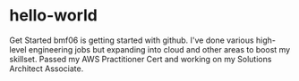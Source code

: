 # hello-world
Get Started
bmf06 is getting started with github. I've done various high-level engineering jobs but expanding into cloud and other areas to boost my skillset. 
Passed my AWS Practitioner Cert and working on my Solutions Architect Associate.
